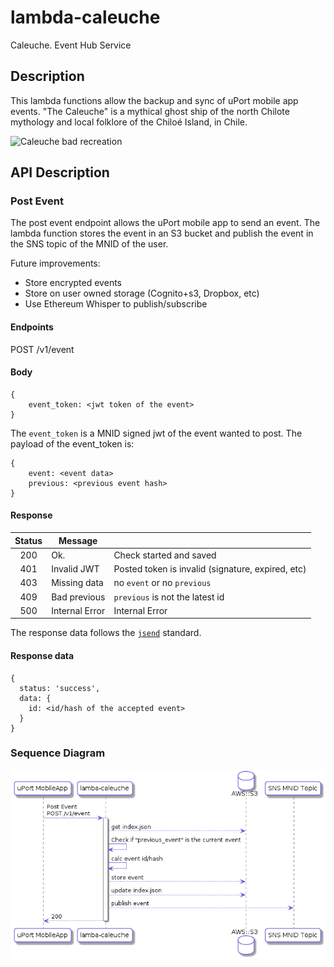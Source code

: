# lambda-caleuche
Caleuche. Event Hub Service

## Description
This lambda functions allow the backup and sync of uPort mobile app events.
"The Caleuche" is a mythical ghost ship of the north Chilote mythology and local folklore of the Chiloé Island, in Chile.

![Caleuche bad recreation](https://i.ytimg.com/vi/dn9PpNy7GL4/maxresdefault.jpg)

## API Description

### Post Event 
The post event endpoint allows the uPort mobile app to send an event. 
The lambda function stores the event in an S3 bucket and publish the event in the SNS topic of the MNID of the user.

Future improvements:
* Store encrypted events
* Store on user owned storage (Cognito+s3, Dropbox, etc)
* Use Ethereum Whisper to publish/subscribe

#### Endpoints

POST /v1/event

#### Body

```
{
    event_token: <jwt token of the event>
}
```

The `event_token` is a MNID signed jwt of the event wanted to post. The payload of the event_token is:
```
{
    event: <event data>
    previous: <previous event hash>
}
```


#### Response

| Status |     Message    |                                                   |
|:------:|----------------|---------------------------------------------------|
| 200    | Ok.            | Check started and saved                           |
| 401    | Invalid JWT    | Posted token is invalid (signature, expired, etc) |
| 403    | Missing data   | no `event` or no `previous`                           |
| 409    | Bad previous   | `previous` is not the latest id                   |
| 500    | Internal Error | Internal Error                                    |

The response data follows the [`jsend`](https://labs.omniti.com/labs/jsend) standard. 

#### Response data
```
{
  status: 'success',
  data: {
    id: <id/hash of the accepted event>
  }
}
```

### Sequence Diagram

![Event Post Seq](./diagrams/img/v1.event_post.seq.png)



